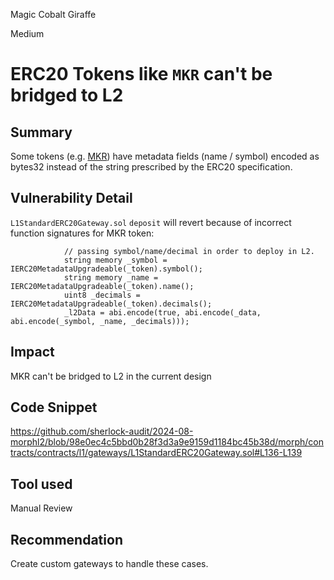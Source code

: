 Magic Cobalt Giraffe

Medium

# ERC20 Tokens like `MKR` can't be bridged to L2

## Summary
Some tokens (e.g. [MKR](https://etherscan.io/address/0x9f8f72aa9304c8b593d555f12ef6589cc3a579a2#code)) have metadata fields (name / symbol) encoded as bytes32 instead of the string prescribed by the ERC20 specification.
## Vulnerability Detail
`L1StandardERC20Gateway.sol` `deposit` will revert because of incorrect function signatures for MKR token: 

```solidity
            // passing symbol/name/decimal in order to deploy in L2.
            string memory _symbol = IERC20MetadataUpgradeable(_token).symbol();
            string memory _name = IERC20MetadataUpgradeable(_token).name();
            uint8 _decimals = IERC20MetadataUpgradeable(_token).decimals();
            _l2Data = abi.encode(true, abi.encode(_data, abi.encode(_symbol, _name, _decimals)));
```

## Impact
MKR can't be bridged to L2 in the current design
## Code Snippet
https://github.com/sherlock-audit/2024-08-morphl2/blob/98e0ec4c5bbd0b28f3d3a9e9159d1184bc45b38d/morph/contracts/contracts/l1/gateways/L1StandardERC20Gateway.sol#L136-L139
## Tool used

Manual Review

## Recommendation
Create custom gateways to handle these cases.